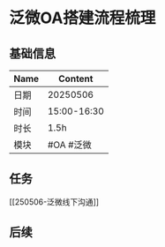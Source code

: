 # 泛微OA搭建流程梳理

## 基础信息

| Name | Content     |
| ---- | ----------- |
| 日期 | 20250506    |
| 时间 | 15:00-16:30 |
| 时长 | 1.5h        |
| 模块 | #OA #泛微   |

## 任务

[[250506-泛微线下沟通]]

## 后续
